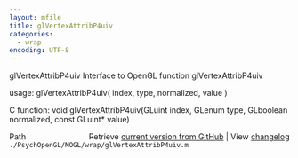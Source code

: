 ```yaml
---
layout: mfile
title: glVertexAttribP4uiv
categories:
  - wrap
encoding: UTF-8
---
```


glVertexAttribP4uiv  Interface to OpenGL function glVertexAttribP4uiv

usage:  glVertexAttribP4uiv( index, type, normalized, value )

C function:  void glVertexAttribP4uiv(GLuint index, GLenum type, GLboolean normalized, const GLuint\* value)


<div class="code_header" style="text-align:right;">
  <span style="float:left;">Path&nbsp;&nbsp;</span> <span class="counter">Retrieve <a href=
  "https://raw.github.com/Psychtoolbox-3/Psychtoolbox-3/beta/./PsychOpenGL/MOGL/wrap/glVertexAttribP4uiv.m">current version from GitHub</a> | View <a href=
  "https://github.com/Psychtoolbox-3/Psychtoolbox-3/commits/beta/./PsychOpenGL/MOGL/wrap/glVertexAttribP4uiv.m">changelog</a></span>
</div>
<div class="code">
  <code>./PsychOpenGL/MOGL/wrap/glVertexAttribP4uiv.m</code>
</div>
